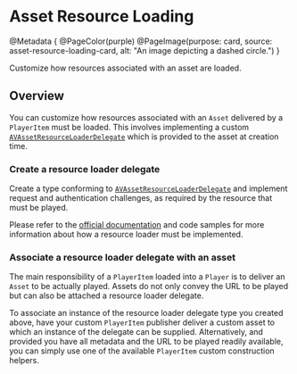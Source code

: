 # Asset Resource Loading

@Metadata {
    @PageColor(purple)
    @PageImage(purpose: card, source: asset-resource-loading-card, alt: "An image depicting a dashed circle.")
}

Customize how resources associated with an asset are loaded.

## Overview

You can customize how resources associated with an ``Asset`` delivered by a ``PlayerItem`` must be loaded. This involves implementing a custom [`AVAssetResourceLoaderDelegate`](https://developer.apple.com/documentation/avfoundation/avassetresourceloaderdelegate) which is provided to the asset at creation time.

### Create a resource loader delegate

Create a type conforming to [`AVAssetResourceLoaderDelegate`](https://developer.apple.com/documentation/avfoundation/avassetresourceloaderdelegate) and implement request and authentication challenges, as required by the resource that must be played.

Please refer to the [official documentation](https://developer.apple.com/documentation/avfoundation/avassetresourceloaderdelegate) and code samples for more information about how a resource loader must be implemented.

### Associate a resource loader delegate with an asset

The main responsibility of a ``PlayerItem`` loaded into a ``Player`` is to deliver an ``Asset`` to be actually played. Assets do not only convey the URL to be played but can also be attached a resource loader delegate.

To associate an instance of the resource loader delegate type you created above, have your custom ``PlayerItem`` publisher deliver a custom asset to which an instance of the delegate can be supplied. Alternatively, and provided you have all metadata and the URL to be played readily available, you can simply use one of the available ``PlayerItem`` custom construction helpers.
